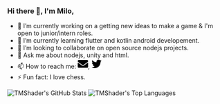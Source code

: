 ### Hi there 👋, I'm Milo,

- 🔭 I’m currently working on a getting new ideas to make a game & I'm open to junior/intern roles.
- 🌱 I’m currently learning flutter and kotlin android developement.
- 👯 I’m looking to collaborate on open source nodejs projects.
- 💬 Ask me about nodejs, unity and html.
- 📫 How to reach me: [<img src='https://raw.githubusercontent.com/TMShader/TMShader/master/envelope-solid.svg' alt='gmail' height='23.33px'>](mailto:tmshader@tmshader.com), [<img src='https://raw.githubusercontent.com/TMShader/TMShader/master/twitter-brands.svg' alt='twitter' height='23.33px'>](https://twitter.com/TheTMShader)
- ⚡ Fun fact: I love chess.


![TMShader's GitHub Stats](https://github-readme-stats.vercel.app/api?username=TMShader&theme=buefy&show_icons=true&&line_height=40&count_private=true)
![TMShader's Top Languages](https://github-readme-stats.vercel.app/api/top-langs/?username=TMShader&theme=buefy&show_icons=true)

<!--! Based on: https://github.com/danvixent/danvixent/
